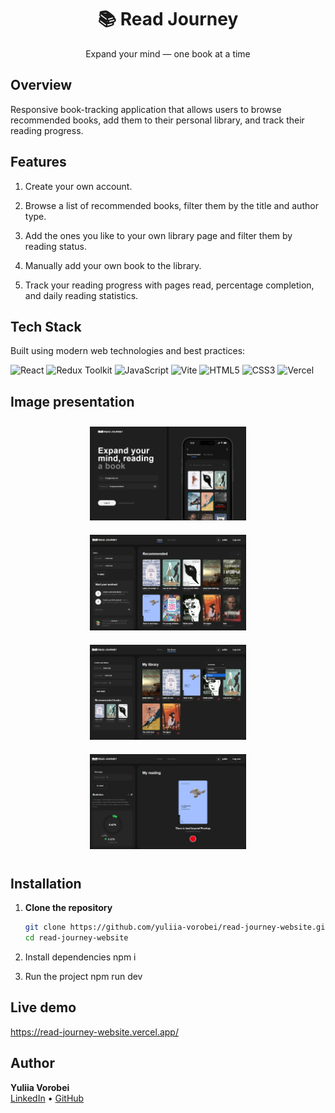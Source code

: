 <div align="center">

# 📚 Read Journey

Expand your mind — one book at a time

</div>

## Overview

Responsive book-tracking application that allows users to browse recommended books, add them to their personal library, and track their reading progress.

## Features

1. Create your own account.

2. Browse a list of recommended books, filter them by the title and author type.

3. Add the ones you like to your own library page and filter them by reading status.

4. Manually add your own book to the library.

5. Track your reading progress with pages read, percentage completion, and daily reading statistics.

## Tech Stack

Built using modern web technologies and best practices:

![React](https://img.shields.io/badge/React-20232A?style=for-the-badge&logo=react&logoColor=61DAFB)
![Redux Toolkit](https://img.shields.io/badge/Redux-764ABC?style=for-the-badge&logo=redux&logoColor=white)
![JavaScript](https://img.shields.io/badge/JavaScript-F7DF1E?style=for-the-badge&logo=javascript&logoColor=black)
![Vite](https://img.shields.io/badge/Vite-646CFF?style=for-the-badge&logo=vite&logoColor=white)
![HTML5](https://img.shields.io/badge/HTML5-E34F26?style=for-the-badge&logo=html5&logoColor=white)
![CSS3](https://img.shields.io/badge/CSS3-1572B6?style=for-the-badge&logo=css3&logoColor=white)
![Vercel](https://img.shields.io/badge/Vercel-000000?style=for-the-badge&logo=vercel&logoColor=white)

## Image presentation

<p align="center">
  <img src="/public/main-page.png" alt="Main Page" width="250" style="margin: 10px;">
  <img src="/public/home-page.png" alt="Home Page" width="250" style="margin: 10px;">
  <img src="/public/myLibrary-page.png" alt="Library Page" width="250" style="margin: 10px;">
  <img src="/public/readingProgress-page.png" alt="Reading Tracking Page" width="250" style="margin: 10px;">
</p>

## Installation

1. **Clone the repository**

   ```bash
   git clone https://github.com/yuliia-vorobei/read-journey-website.git
   cd read-journey-website

   ```

2. Install dependencies
   npm i

3. Run the project
   npm run dev

## Live demo

https://read-journey-website.vercel.app/

## Author

**Yuliia Vorobei**  
[LinkedIn](https://www.linkedin.com/in/yuliia-vorobei-51ab66322/) • [GitHub](https://github.com/yuliia-vorobei)
